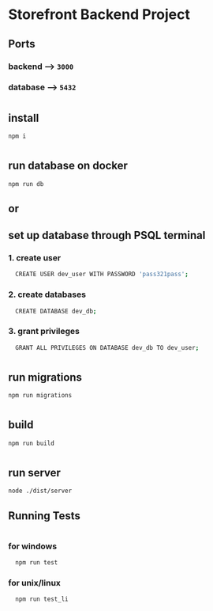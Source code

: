 # Storefront Backend Project

## Ports

### backend --> `3000`

### database --> `5432`

#

## install

```bash
npm i
```

#

## run database on docker

```bash
npm run db
```

## or

## set up database through PSQL terminal

### 1. create user

```bash
  CREATE USER dev_user WITH PASSWORD 'pass321pass';
```

### 2. create databases

```bash
  CREATE DATABASE dev_db;
```

### 3. grant privileges

```bash
  GRANT ALL PRIVILEGES ON DATABASE dev_db TO dev_user;
```

#

## run migrations

```bash
npm run migrations
```

#

## build

```bash
npm run build
```

#

## run server

```bash
node ./dist/server
```

## Running Tests

#

### for windows

```bash
  npm run test
```

### for unix/linux

```bash
  npm run test_li
```
